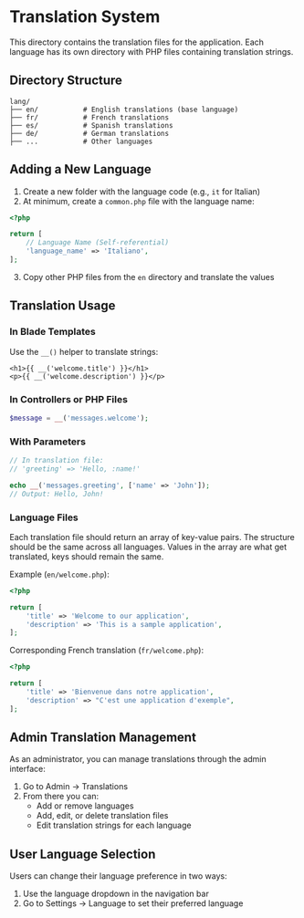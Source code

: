 # Translation System

This directory contains the translation files for the application. Each language has its own directory with PHP files containing translation strings.

## Directory Structure

```
lang/
├── en/           # English translations (base language)
├── fr/           # French translations
├── es/           # Spanish translations
├── de/           # German translations
├── ...           # Other languages
```

## Adding a New Language

1. Create a new folder with the language code (e.g., `it` for Italian)
2. At minimum, create a `common.php` file with the language name:

```php
<?php

return [
    // Language Name (Self-referential)
    'language_name' => 'Italiano',
];
```

3. Copy other PHP files from the `en` directory and translate the values

## Translation Usage

### In Blade Templates

Use the `__()` helper to translate strings:

```blade
<h1>{{ __('welcome.title') }}</h1>
<p>{{ __('welcome.description') }}</p>
```

### In Controllers or PHP Files

```php
$message = __('messages.welcome');
```

### With Parameters

```php
// In translation file:
// 'greeting' => 'Hello, :name!'

echo __('messages.greeting', ['name' => 'John']);
// Output: Hello, John!
```

### Language Files

Each translation file should return an array of key-value pairs. The structure should be the same across all languages. Values in the array are what get translated, keys should remain the same.

Example (`en/welcome.php`):
```php
<?php

return [
    'title' => 'Welcome to our application',
    'description' => 'This is a sample application',
];
```

Corresponding French translation (`fr/welcome.php`):
```php
<?php

return [
    'title' => 'Bienvenue dans notre application',
    'description' => "C'est une application d'exemple",
];
```

## Admin Translation Management

As an administrator, you can manage translations through the admin interface:

1. Go to Admin → Translations
2. From there you can:
   - Add or remove languages
   - Add, edit, or delete translation files
   - Edit translation strings for each language

## User Language Selection

Users can change their language preference in two ways:

1. Use the language dropdown in the navigation bar
2. Go to Settings → Language to set their preferred language 